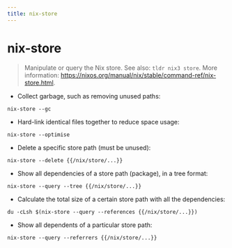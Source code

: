 ```yaml
---
title: nix-store
---
```

# nix-store

> Manipulate or query the Nix store.
> See also: `tldr nix3 store`.
> More information: <https://nixos.org/manual/nix/stable/command-ref/nix-store.html>.

- Collect garbage, such as removing unused paths:

`nix-store --gc`

- Hard-link identical files together to reduce space usage:

`nix-store --optimise`

- Delete a specific store path (must be unused):

`nix-store --delete {{/nix/store/...}}`

- Show all dependencies of a store path (package), in a tree format:

`nix-store --query --tree {{/nix/store/...}}`

- Calculate the total size of a certain store path with all the dependencies:

`du -cLsh $(nix-store --query --references {{/nix/store/...}})`

- Show all dependents of a particular store path:

`nix-store --query --referrers {{/nix/store/...}}`
